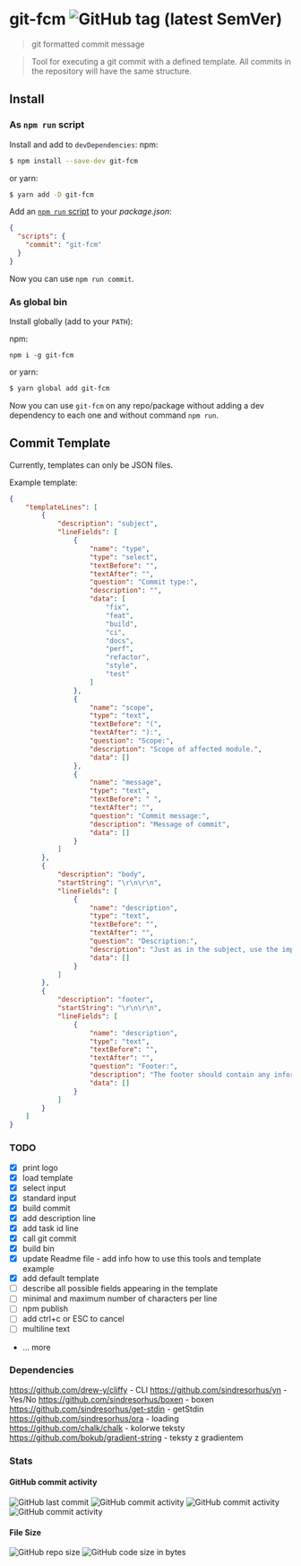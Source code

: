 # git-fcm ![GitHub tag (latest SemVer)](https://img.shields.io/github/tag/ambus/gfc.svg)

>git formatted commit message

>Tool for executing a git commit with a defined template. 
>All commits in the repository will have the same structure.

## Install

### As `npm run` script

Install and add to `devDependencies`:
npm:
```bash
$ npm install --save-dev git-fcm
```

or yarn:
```bash
$ yarn add -D git-fcm
```

Add an [`npm run` script](https://docs.npmjs.com/cli/run-script) to your _package.json_:

```json
{
  "scripts": {
    "commit": "git-fcm"
  }
}
```

Now you can use `npm run commit`.

### As global bin

Install globally (add to your `PATH`):

npm:
```
npm i -g git-fcm
```
or yarn:
```bash
$ yarn global add git-fcm
```

Now you can use `git-fcm` on any repo/package without adding a dev dependency to each one and without command `npm run`.

## Commit Template

Currently, templates can only be JSON files.

Example template:
```json
{
    "templateLines": [
        {
            "description": "subject",
            "lineFields": [
                {
                    "name": "type",
                    "type": "select",
                    "textBefore": "",
                    "textAfter": "",
                    "question": "Commit type:",
                    "description": "",
                    "data": [
                        "fix",
                        "feat",
                        "build",
                        "ci",
                        "docs",
                        "perf",
                        "refactor",
                        "style",
                        "test"
                    ]
                },
                {
                    "name": "scope",
                    "type": "text",
                    "textBefore": "(",
                    "textAfter": "):",
                    "question": "Scope:",
                    "description": "Scope of affected module.",
                    "data": []
                },
                {
                    "name": "message",
                    "type": "text",
                    "textBefore": " ",
                    "textAfter": "",
                    "question": "Commit message:",
                    "description": "Message of commit",
                    "data": []
                }
            ]
        },
        {
            "description": "body",
            "startString": "\r\n\r\n",
            "lineFields": [
                {
                    "name": "description",
                    "type": "text",
                    "textBefore": "",
                    "textAfter": "",
                    "question": "Description:",
                    "description": "Just as in the subject, use the imperative, present tense: 'change' not 'changed' nor 'changes'.\nThe body should include the motivation for the change and contrast this with previous behavior.",
                    "data": []
                }
            ]
        },
        {
            "description": "footer",
            "startString": "\r\n\r\n",
            "lineFields": [
                {
                    "name": "description",
                    "type": "text",
                    "textBefore": "",
                    "textAfter": "",
                    "question": "Footer:",
                    "description": "The footer should contain any information about Breaking Changes and is also the place to reference GitHub issues that this commit Closes. \nBreaking Changes should start with the word BREAKING CHANGE: with a space or two newlines. \nThe rest of the commit message is then used for this.",
                    "data": []
                }
            ]
        }
    ]
}
```


### TODO

- [x] print logo
- [X] load template
- [X] select input
- [X] standard input
- [X] build commit
- [X] add description line
- [X] add task id line
- [X] call git commit
- [X] build bin
- [X] update Readme file - add info how to use this tools and template example
- [X] add default template
- [ ] describe all possible fields appearing in the template
- [ ] minimal and maximum number of characters per line
- [ ] npm publish
- [ ] add ctrl+c or ESC to cancel
- [ ] multiline text
- ... more

### Dependencies

https://github.com/drew-y/cliffy - CLI
https://github.com/sindresorhus/yn - Yes/No
https://github.com/sindresorhus/boxen - boxen
https://github.com/sindresorhus/get-stdin - getStdin
https://github.com/sindresorhus/ora - loading
https://github.com/chalk/chalk - kolorwe teksty
https://github.com/bokub/gradient-string - teksty z gradientem

### Stats

#### GitHub commit activity

![GitHub last commit](https://img.shields.io/github/last-commit/ambus/gfc.svg)
![GitHub commit activity](https://img.shields.io/github/commit-activity/y/ambus/gfc.svg)
![GitHub commit activity](https://img.shields.io/github/commit-activity/m/ambus/gfc.svg)
![GitHub commit activity](https://img.shields.io/github/commit-activity/w/ambus/gfc.svg)

#### File Size

![GitHub repo size](https://img.shields.io/github/repo-size/ambus/gfc.svg)
![GitHub code size in bytes](https://img.shields.io/github/languages/code-size/ambus/gfc.svg)
